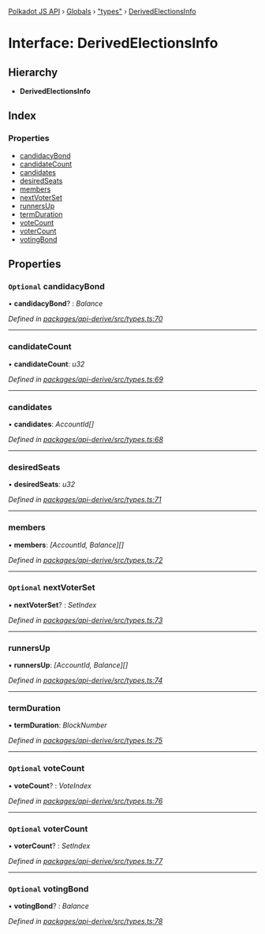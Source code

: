 [Polkadot JS API](../README.md) › [Globals](../globals.md) › ["types"](../modules/_types_.md) › [DerivedElectionsInfo](_types_.derivedelectionsinfo.md)

# Interface: DerivedElectionsInfo

## Hierarchy

* **DerivedElectionsInfo**

## Index

### Properties

* [candidacyBond](_types_.derivedelectionsinfo.md#optional-candidacybond)
* [candidateCount](_types_.derivedelectionsinfo.md#candidatecount)
* [candidates](_types_.derivedelectionsinfo.md#candidates)
* [desiredSeats](_types_.derivedelectionsinfo.md#desiredseats)
* [members](_types_.derivedelectionsinfo.md#members)
* [nextVoterSet](_types_.derivedelectionsinfo.md#optional-nextvoterset)
* [runnersUp](_types_.derivedelectionsinfo.md#runnersup)
* [termDuration](_types_.derivedelectionsinfo.md#termduration)
* [voteCount](_types_.derivedelectionsinfo.md#optional-votecount)
* [voterCount](_types_.derivedelectionsinfo.md#optional-votercount)
* [votingBond](_types_.derivedelectionsinfo.md#optional-votingbond)

## Properties

### `Optional` candidacyBond

• **candidacyBond**? : *Balance*

*Defined in [packages/api-derive/src/types.ts:70](https://github.com/polkadot-js/api/blob/5278138cc3/packages/api-derive/src/types.ts#L70)*

___

###  candidateCount

• **candidateCount**: *u32*

*Defined in [packages/api-derive/src/types.ts:69](https://github.com/polkadot-js/api/blob/5278138cc3/packages/api-derive/src/types.ts#L69)*

___

###  candidates

• **candidates**: *AccountId[]*

*Defined in [packages/api-derive/src/types.ts:68](https://github.com/polkadot-js/api/blob/5278138cc3/packages/api-derive/src/types.ts#L68)*

___

###  desiredSeats

• **desiredSeats**: *u32*

*Defined in [packages/api-derive/src/types.ts:71](https://github.com/polkadot-js/api/blob/5278138cc3/packages/api-derive/src/types.ts#L71)*

___

###  members

• **members**: *[AccountId, Balance][]*

*Defined in [packages/api-derive/src/types.ts:72](https://github.com/polkadot-js/api/blob/5278138cc3/packages/api-derive/src/types.ts#L72)*

___

### `Optional` nextVoterSet

• **nextVoterSet**? : *SetIndex*

*Defined in [packages/api-derive/src/types.ts:73](https://github.com/polkadot-js/api/blob/5278138cc3/packages/api-derive/src/types.ts#L73)*

___

###  runnersUp

• **runnersUp**: *[AccountId, Balance][]*

*Defined in [packages/api-derive/src/types.ts:74](https://github.com/polkadot-js/api/blob/5278138cc3/packages/api-derive/src/types.ts#L74)*

___

###  termDuration

• **termDuration**: *BlockNumber*

*Defined in [packages/api-derive/src/types.ts:75](https://github.com/polkadot-js/api/blob/5278138cc3/packages/api-derive/src/types.ts#L75)*

___

### `Optional` voteCount

• **voteCount**? : *VoteIndex*

*Defined in [packages/api-derive/src/types.ts:76](https://github.com/polkadot-js/api/blob/5278138cc3/packages/api-derive/src/types.ts#L76)*

___

### `Optional` voterCount

• **voterCount**? : *SetIndex*

*Defined in [packages/api-derive/src/types.ts:77](https://github.com/polkadot-js/api/blob/5278138cc3/packages/api-derive/src/types.ts#L77)*

___

### `Optional` votingBond

• **votingBond**? : *Balance*

*Defined in [packages/api-derive/src/types.ts:78](https://github.com/polkadot-js/api/blob/5278138cc3/packages/api-derive/src/types.ts#L78)*
